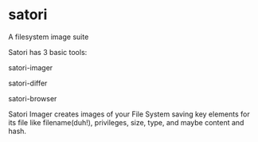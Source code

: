 # satori
A filesystem image suite

Satori has 3 basic tools:
<p>  satori-imager
<p>  satori-differ
<p>  satori-browser
  
Satori Imager creates images of your File System saving key elements for its file like filename(duh!), privileges, size, type, and maybe content and hash.





